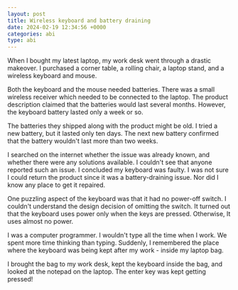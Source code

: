 ```yaml
---
layout: post
title: Wireless keyboard and battery draining
date: 2024-02-19 12:34:56 +0000
categories: abi
type: abi
---
```


<div class="abi">
When I bought my latest laptop, my work desk went through a drastic makeover. I purchased a corner table, a rolling chair, a laptop stand, and a wireless keyboard and mouse.

Both the keyboard and the mouse needed batteries. There was a small wireless receiver which needed to be connected to the laptop. The product description claimed that the batteries would last several months. However, the keyboard battery lasted only a week or so.

The batteries they shipped along with the product might be old. I tried a new battery, but it lasted only ten days. The next new battery confirmed that the battery wouldn't last more than two weeks.

I searched on the internet whether the issue was already known, and whether there were any solutions available. I couldn't see that anyone reported such an issue. I concluded my keyboard was faulty. I was not sure I could return the product since it was a battery-draining issue. Nor did I know any place to get it repaired.

One puzzling aspect of the keyboard was that it had no power-off switch. I couldn't understand the design decision of omitting the switch. It turned out that the keyboard uses power only when the keys are pressed. Otherwise, It uses almost no power.

I was a computer programmer. I wouldn't type all the time when I work. We spent more time thinking than typing. Suddenly, I remembered the place where the keyboard was being kept after my work - inside my laptop bag.

I brought the bag to my work desk, kept the keyboard inside the bag, and looked at the notepad on the laptop. The enter key was kept getting pressed!   
</div>